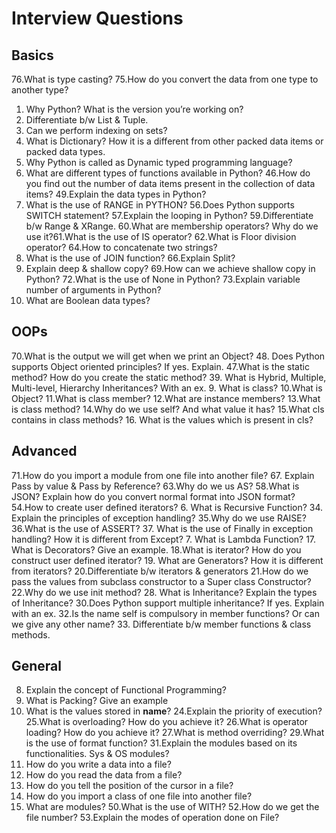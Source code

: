 # Interview Questions

## Basics
76.What is type casting?
75.How do you convert the data from one type to another type?
1. Why Python? What is the version you’re working on?
3. Differentiate b/w List & Tuple.
4. Can we perform indexing on sets?
5. What is Dictionary? How it is a different from other packed data items or packed data types.
38. Why Python is called as Dynamic typed programming language?
40. What are different types of functions available in Python?
46.How do you find out the number of data items present in the collection of data items?
49.Explain the data types in Python?
55. What is the use of RANGE in PYTHON?
56.Does Python supports SWITCH statement?
57.Explain the looping in Python?
59.Differentiate b/w Range & XRange.
60.What are membership operators? Why do we use it?61.What is the use of IS operator?
62.What is Floor division operator?
64.How to concatenate two strings?
65. What is the use of JOIN function?
66.Explain Split?
68. Explain deep & shallow copy?
69.How can we achieve shallow copy in Python?
72.What is the use of None in Python?
73.Explain variable number of arguments in Python?
74. What are Boolean data types?


## OOPs
70.What is the output we will get when we print an Object?
48. Does Python supports Object oriented principles? If yes. Explain.
47.What is the static method? How do you create the static method?
39. What is Hybrid, Multiple, Multi-level, Hierarchy Inheritances? With an ex.
9. What is class?
10.What is Object?
11.What is class member?
12.What are instance members?
13.What is class method?
14.Why do we use self? And what value it has?
15.What cls contains in class methods?
16. What is the values which is present in cls?

## Advanced
71.How do you import a module from one file into another file?
67. Explain Pass by value & Pass by Reference?
63.Why do we us AS?
58.What is JSON? Explain how do you convert normal format into JSON format?
54.How to create user defined iterators?
6. What is Recursive Function?
34. Explain the principles of exception handling?
35.Why do we use RAISE?
36.What is the use of ASSERT?
37. What is the use of Finally in exception handling? How it is different from Except?
7. What is Lambda Function?
17. What is Decorators? Give an example.
18.What is iterator? How do you construct user defined iterator?
19. What are Generators? How it is different from iterators?
20.Differentiate b/w iterators & generators
21.How do we pass the values from subclass constructor to a Super class Constructor?
22.Why do we use init method?
28. What is Inheritance? Explain the types of Inheritance?
30.Does Python support multiple inheritance? If yes. Explain with an ex.
32.Is the name self is compulsory in member functions? Or can we give any other name?
33. Differentiate b/w member functions & class methods.

## General

8. Explain the concept of Functional Programming?
2. What is Packing? Give an example
23. What is the values stored in __name__?
24.Explain the priority of execution?
25.What is overloading? How do you achieve it?
26.What is operator loading? How do you achieve it?
27.What is method overriding?
29.What is the use of format function?
31.Explain the modules based on its functionalities. Sys & OS modules?
41. How do you write a data into a file?
42. How do you read the data from a file?
43. How do you tell the position of the cursor in a file?
44. How do you import a class of one file into another file?
45. What are modules?
50.What is the use of WITH?
52.How do we get the file number?
53.Explain the modes of operation done on File?